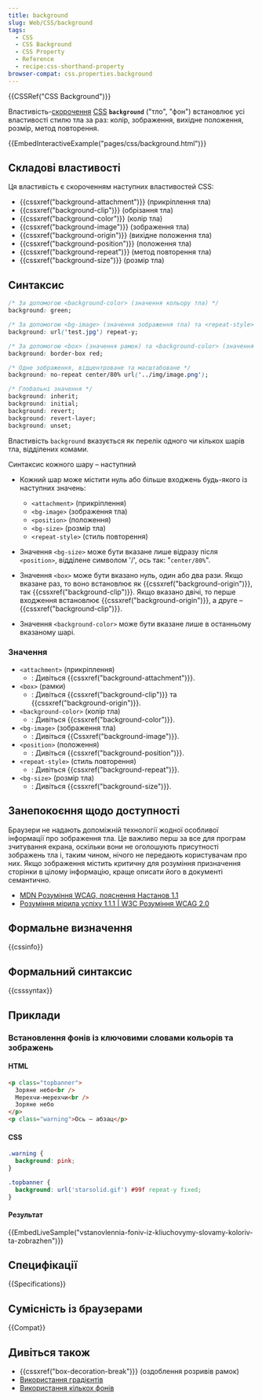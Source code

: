 ```yaml
---
title: background
slug: Web/CSS/background
tags:
  - CSS
  - CSS Background
  - CSS Property
  - Reference
  - recipe:css-shorthand-property
browser-compat: css.properties.background
---
```


{{CSSRef("CSS Background")}}

Властивість-[скорочення](/en-US/docs/Web/CSS/Shorthand_properties) [CSS](/en-US/docs/Web/CSS) **`background`** ("тло", "фон") встановлює усі властивості стилю тла за раз: колір, зображення, вихідне положення, розмір, метод повторення.

{{EmbedInteractiveExample("pages/css/background.html")}}

## Складові властивості

Ця властивість є скороченням наступних властивостей CSS:

- {{cssxref("background-attachment")}} (прикріплення тла)
- {{cssxref("background-clip")}} (обрізання тла)
- {{cssxref("background-color")}} (колір тла)
- {{cssxref("background-image")}} (зображення тла)
- {{cssxref("background-origin")}} (вихідне положення тла)
- {{cssxref("background-position")}} (положення тла)
- {{cssxref("background-repeat")}} (метод повторення тла)
- {{cssxref("background-size")}} (розмір тла)

## Синтаксис

```css
/* За допомогою <background-color> (значення кольору тла) */
background: green;

/* За допомогою <bg-image> (значення зображення тла) та <repeat-style> (значення стилю повторення) */
background: url('test.jpg') repeat-y;

/* За допомогою <box> (значення рамок) та <background-color> (значення кольору тла) */
background: border-box red;

/* Одне зображення, відцентроване та масштабоване */
background: no-repeat center/80% url('../img/image.png');

/* Глобальні значення */
background: inherit;
background: initial;
background: revert;
background: revert-layer;
background: unset;
```

Властивість `background` вказується як перелік одного чи кількох шарів тла, відділених комами.

Синтаксис кожного шару – наступний

- Кожний шар може містити нуль або більше входжень будь-якого із наступних значень:

  - `<attachment>` (прикріплення)
  - `<bg-image>` (зображення тла)
  - `<position>` (положення)
  - `<bg-size>` (розмір тла)
  - `<repeat-style>` (стиль повторення)

- Значення `<bg-size>` може бути вказане лише відразу після `<position>`, відділене символом '/', ось так: "`center/80%`".
- Значення `<box>` може бути вказано нуль, один або два рази. Якщо вказане раз, то воно встановлює як {{cssxref("background-origin")}}, так {{cssxref("background-clip")}}. Якщо вказано двічі, то перше входження встановлює {{cssxref("background-origin")}}, а друге – {{cssxref("background-clip")}}.
- Значення `<background-color>` може бути вказане лише в останньому вказаному шарі.

### Значення

- `<attachment>` (прикріплення)
  - : Дивіться {{cssxref("background-attachment")}}.
- `<box>` (рамки)
  - : Дивіться {{cssxref("background-clip")}} та {{cssxref("background-origin")}}.
- `<background-color>` (колір тла)
  - : Дивіться {{cssxref("background-color")}}.
- `<bg-image>` (зображення тла)
  - : Дивіться {{Cssxref("background-image")}}.
- `<position>` (положення)
  - : Дивіться {{cssxref("background-position")}}.
- `<repeat-style>` (стиль повторення)
  - : Дивіться {{cssxref("background-repeat")}}.
- `<bg-size>` (розмір тла)
  - : Дивіться {{cssxref("background-size")}}.

## Занепокоєння щодо доступності

Браузери не надають допоміжній технології жодної особливої інформації про зображення тла. Це важливо перш за все для програм зчитування екрана, оскільки вони не оголошують присутності зображень тла і, таким чином, нічого не передають користувачам про них. Якщо зображення містить критичну для розуміння призначення сторінки в цілому інформацію, краще описати його в документі семантично.

- [MDN Розуміння WCAG, пояснення Настанов 1.1](/uk/docs/Web/Accessibility/Understanding_WCAG/Perceivable#guideline_1.1_%e2%80%94_providing_text_alternatives_for_non-text_content)
- [Розуміння мірила успіху 1.1.1 | W3C Розуміння WCAG 2.0](https://www.w3.org/TR/2016/NOTE-UNDERSTANDING-WCAG20-20161007/text-equiv-all.html)

## Формальне визначення

{{cssinfo}}

## Формальний синтаксис

{{csssyntax}}

## Приклади

### Встановлення фонів із ключовими словами кольорів та зображень

#### HTML

```html
<p class="topbanner">
  Зоряне небо<br />
  Мерехчи-мерехчи<br />
  Зоряне небо
</p>
<p class="warning">Ось – абзац</p>
```

#### CSS

```css
.warning {
  background: pink;
}

.topbanner {
  background: url('starsolid.gif') #99f repeat-y fixed;
}
```

#### Результат

{{EmbedLiveSample("vstanovlennia-foniv-iz-kliuchovymy-slovamy-koloriv-ta-zobrazhen")}}

## Специфікації

{{Specifications}}

## Сумісність із браузерами

{{Compat}}

## Дивіться також

- {{cssxref("box-decoration-break")}} (оздоблення розривів рамок)
- [Використання градієнтів](/en-US/docs/Web/CSS/CSS_Images/Using_CSS_gradients)
- [Використання кількох фонів](/en-US/docs/Web/CSS/CSS_Backgrounds_and_Borders/Using_multiple_backgrounds)
